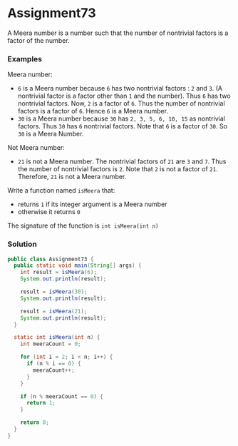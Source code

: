 # Assignment73

A Meera number is a number such that the number of nontrivial factors is a factor of the number.

### Examples

Meera number:

* `6` is a Meera number because `6` has two nontrivial factors : `2` and `3`. (A nontrivial factor is a factor other than `1` and the number). Thus `6` has two nontrivial factors. Now, `2` is a factor of `6`. Thus the number of nontrivial factors is a factor of `6`. Hence `6` is a Meera number.
* `30` is a Meera number because `30` has `2, 3, 5, 6, 10, 15` as nontrivial factors. Thus `30` has `6` nontrivial factors. Note that `6` is a factor of `30`. So `30` is a Meera Number.

Not Meera number:

* `21` is not a Meera number. The nontrivial factors of `21` are `3` and `7`. Thus the number of nontrivial factors is `2`. Note that `2` is not a factor of `21`. Therefore, `21` is not a Meera number.

Write a function named `isMeera` that:

* returns `1` if its integer argument is a Meera number
* otherwise it returns `0`

The signature of the function is `int isMeera(int n)`

### Solution

```java
public class Assignment73 {
  public static void main(String[] args) {
    int result = isMeera(6);
    System.out.println(result);

    result = isMeera(30);
    System.out.println(result);

    result = isMeera(21);
    System.out.println(result);
  }

  static int isMeera(int n) {
    int meeraCount = 0;

    for (int i = 2; i < n; i++) {
      if (n % i == 0) {
        meeraCount++;
      }
    }

    if (n % meeraCount == 0) {
      return 1;
    }

    return 0;
  }
}
```
